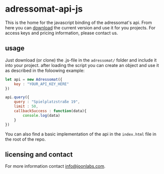 # adressomat-api-js
This is the home for the javascript binding of the adressomat's api. From here you can [download](https://raw.githubusercontent.com/joonlabs/adressomat-api-js/master/adressomat/adressomatv0.1.js "Download the js-api-file.") the current version and use it for you projects.
For access keys and pricing information, please contact us.

## usage
Just download (or clone) the .js-file in the ```adressomat/``` folder and include it into your project.
after loading the script you can create an object and use it as described in the foloowing example:
```javascript
let api = new Adressomat({
    key : "YOUR_API_KEY_HERE"
})

api.query({
    query : "Spielplatzstraße 19",
    limit : 50,
    callbackSuccess : function(data){
        console.log(data)
    }
})
```
You can also find a basic implementation of the api in the ```index.html``` file in the root of the repo.

## licensing and contact
For more information contact info@joonlabs.com.
